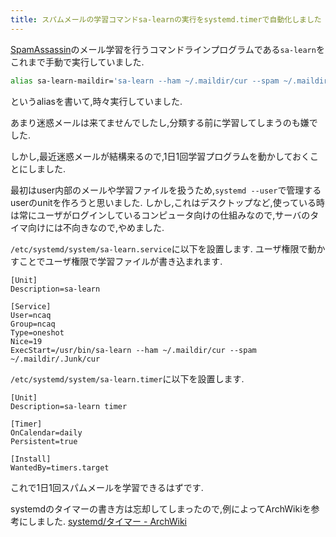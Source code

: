 ```yaml
---
title: スパムメールの学習コマンドsa-learnの実行をsystemd.timerで自動化しました
---
```


[SpamAssassin](https://ja.wikipedia.org/wiki/SpamAssassin)のメール学習を行うコマンドラインプログラムである`sa-learn`をこれまで手動で実行していました.

~~~sh
alias sa-learn-maildir='sa-learn --ham ~/.maildir/cur --spam ~/.maildir/.Junk/cur --progress'
~~~

というaliasを書いて,時々実行していました.

あまり迷惑メールは来てませんでしたし,分類する前に学習してしまうのも嫌でした.

しかし,最近迷惑メールが結構来るので,1日1回学習プログラムを動かしておくことにしました.

最初はuser内部のメールや学習ファイルを扱うため,`systemd --user`で管理するuserのunitを作ろうと思いました.
しかし,これはデスクトップなど,使っている時は常にユーザがログインしているコンピュータ向けの仕組みなので,サーバのタイマ向けには不向きなので,やめました.

`/etc/systemd/system/sa-learn.service`に以下を設置します.
ユーザ権限で動かすことでユーザ権限で学習ファイルが書き込まれます.

~~~
[Unit]
Description=sa-learn

[Service]
User=ncaq
Group=ncaq
Type=oneshot
Nice=19
ExecStart=/usr/bin/sa-learn --ham ~/.maildir/cur --spam ~/.maildir/.Junk/cur
~~~

`/etc/systemd/system/sa-learn.timer`に以下を設置します.

~~~
[Unit]
Description=sa-learn timer

[Timer]
OnCalendar=daily
Persistent=true

[Install]
WantedBy=timers.target
~~~

これで1日1回スパムメールを学習できるはずです.

systemdのタイマーの書き方は忘却してしまったので,例によってArchWikiを参考にしました.
[systemd/タイマー - ArchWiki](https://wiki.archlinux.jp/index.php/Systemd/%E3%82%BF%E3%82%A4%E3%83%9E%E3%83%BC)
